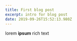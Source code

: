 ```yaml
---
title: First blog post
excerpt: intro for blog post
date: 2019-09-26T15:52:13.980Z
---
```

lorem **ipsum** rich text
